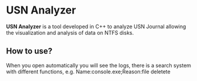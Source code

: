# USN Analyzer

**USN Analyzer** is a tool developed in C++ to analyze USN Journal allowing the visualization and analysis of data on NTFS disks.

## How to use?

When you open automatically you will see the logs, there is a search system with different functions, e.g. Name:console.exe;Reason:file deletete